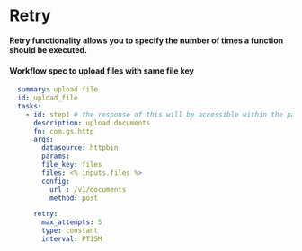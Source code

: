 # Retry

**Retry functionality allows you to specify the number of times a function should be executed.**

#### Workflow spec to upload files with same file key
```yaml
  summary: upload file
  id: upload_file
  tasks:
    - id: step1 # the response of this will be accessible within the parent step key, under the step1 sub key
      description: upload documents
      fn: com.gs.http
      args:
        datasource: httpbin
        params:
        file_key: files
        files: <% inputs.files %>
        config:
          url : /v1/documents
          method: post

      retry:
        max_attempts: 5
        type: constant
        interval: PT15M
```
